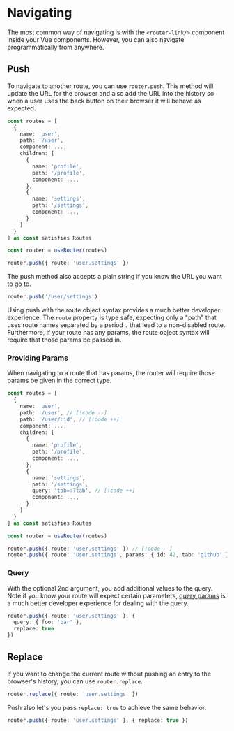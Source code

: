 # Navigating

The most common way of navigating is with the `<router-link/>` component inside your Vue components. However, you can also navigate programmatically from anywhere.

## Push

To navigate to another route, you can use `router.push`. This method will update the URL for the browser and also add the URL into the history so when a user uses the back button on their browser it will behave as expected.

```ts
const routes = [
  {
    name: 'user',
    path: '/user',
    component: ...,
    children: [
      {
        name: 'profile',
        path: '/profile',
        component: ...,
      },
      {
        name: 'settings',
        path: '/settings',
        component: ...,
      }
    ]
  }
] as const satisfies Routes

const router = useRouter(routes)

router.push({ route: 'user.settings' })
```

The push method also accepts a plain string if you know the URL you want to go to.

```ts
router.push('/user/settings')
```

Using push with the route object syntax provides a much better developer experience. The `route` property is type safe, expecting only a "path" that uses route names separated by a period `.` that lead to a non-disabled route. Furthermore, if your route has any params, the route object syntax will require that those params be passed in.

### Providing Params

When navigating to a route that has params, the router will require those params be given in the correct type.

```ts
const routes = [
  {
    name: 'user',
    path: '/user', // [!code --]
    path: '/user/:id', // [!code ++]
    component: ...,
    children: [
      {
        name: 'profile',
        path: '/profile',
        component: ...,
      },
      {
        name: 'settings',
        path: '/settings',
        query: 'tab=:?tab', // [!code ++]
        component: ...,
      }
    ]
  }
] as const satisfies Routes

const router = useRouter(routes)

router.push({ route: 'user.settings' }) // [!code --]
router.push({ route: 'user.settings', params: { id: 42, tab: 'github' } }) // [!code ++]
```

### Query

With the optional 2nd argument, you add additional values to the query. Note if you know your route will expect certain parameters, [query params](/core-concepts/query-params) is a much better developer experience for dealing with the query.

```ts
router.push({ route: 'user.settings' }, {
  query: { foo: 'bar' },
  replace: true
})
```

## Replace

If you want to change the current route without pushing an entry to the browser's history, you can use `router.replace`.

```ts
router.replace({ route: 'user.settings' })
```

Push also let's you pass `replace: true` to achieve the same behavior.

```ts
router.push({ route: 'user.settings' }, { replace: true })
```
